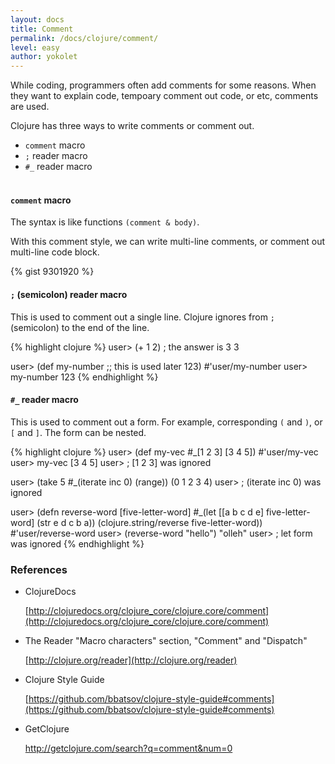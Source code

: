 ```yaml
---
layout: docs
title: Comment
permalink: /docs/clojure/comment/
level: easy
author: yokolet
---
```


While coding, programmers often add comments for some reasons.
When they want to explain code, tempoary comment out code, or etc,
comments are used.


Clojure has three ways to write comments or comment out.

  - `comment` macro
  - `;` reader macro
  - `#_` reader macro
<br/><br/>

#### `comment` macro

The syntax is like functions `(comment & body)`.

With this comment style, we can write multi-line comments,
or comment out multi-line code block.

{% gist 9301920 %}
<br/>

#### `;` (semicolon) reader macro

This is used to comment out a single line.
Clojure ignores from `;` (semicolon) to the end of the line.

{% highlight clojure %}
user> (+ 1 2) ; the answer is 3
3

user> (def my-number
           ;; this is used later
           123)
#'user/my-number
user> my-number
123
{% endhighlight %}
<br/>

#### `#_` reader macro

This is used to comment out a form.
For example, corresponding `(` and `)`, or `[` and `]`.
The form can be nested.

{% highlight clojure %}
user> (def my-vec #_[1 2 3] [3 4 5])
#'user/my-vec
user> my-vec
[3 4 5]
user> ; [1 2 3] was ignored

user> (take 5 #_(iterate inc 0) (range))
(0 1 2 3 4)
user> ; (iterate inc 0) was ignored

user> (defn reverse-word
        [five-letter-word]
        #_(let [[a b c d e] five-letter-word]
          (str e d c b a))
        (clojure.string/reverse five-letter-word))
#'user/reverse-word
user> (reverse-word "hello")
"olleh"
user> ; let form  was ignored
{% endhighlight %}
<br/>

### References

- ClojureDocs

    [http://clojuredocs.org/clojure_core/clojure.core/comment](http://clojuredocs.org/clojure_core/clojure.core/comment)

- The Reader "Macro characters" section,  "Comment" and "Dispatch"

    [http://clojure.org/reader](http://clojure.org/reader)


- Clojure Style Guide

    [https://github.com/bbatsov/clojure-style-guide#comments](https://github.com/bbatsov/clojure-style-guide#comments)


- GetClojure

    <a href="http://getclojure.com/search?q=comment&num=0" target="_blank">http://getclojure.com/search?q=comment&num=0</a>